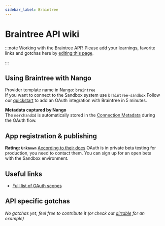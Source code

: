 ```yaml
---
sidebar_label: Braintree
---
```


# Braintree API wiki

:::note Working with the Braintree API?
Please add your learnings, favorite links and gotchas here by [editing this page](https://github.com/nangohq/nango/tree/master/docs/docs/providers/braintree.md).

:::

## Using Braintree with Nango

Provider template name in Nango: `braintree`  
If you want to connect to the Sandbox system use `braintree-sandbox`
Follow our [quickstart](../quickstart.md) to add an OAuth integration with Braintree in 5 minutes.

**Metadata captured by Nango**  
The `merchandId` is automatically stored in the [Connection Metadata](reference/core-concepts.md#metadata) during the OAuth flow.

## App registration & publishing

**Rating: `Unknown`**
[According to their docs](https://developer.paypal.com/braintree/docs/guides/extend/oauth/overview) OAuth is in private beta testing for production, you need to contact them. You can sign up for an open beta with the Sandbox environment.

## Useful links

-   [Full list of OAuth scopes](https://developer.paypal.com/braintree/docs/guides/extend/oauth/reference#resource-oriented-oauth-scopes)

## API specific gotchas

_No gotchas yet, feel free to contribute it (or check out [airtable](airtable.md) for an example)_
